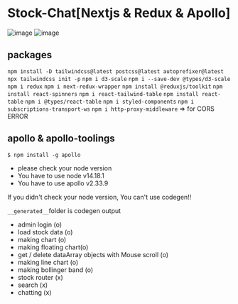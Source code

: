 # Stock-Chat[Nextjs & Redux & Apollo]

![image](https://blog.kakaocdn.net/dn/otK0R/btrnTDWrS9J/cKEjSLrbqDeJ1rvz9nokdK/img.gif)
![image](https://blog.kakaocdn.net/dn/OTC8x/btrnrjJMRoV/NKVdn5fJA3jMil5upegoJk/img.gif)

## packages

`npm install -D tailwindcss@latest postcss@latest autoprefixer@latest`
`npx tailwindcss init -p`
`npm i d3-scale`
`npm i --save-dev @types/d3-scale`
`npm i redux`
`npm i next-redux-wrapper`
`npm install @reduxjs/toolkit`
`npm install react-spinners`
`npm i react-tailwind-table`
`npm install react-table`
`npm i @types/react-table`
`npm i styled-components`
`npm i subscriptions-transport-ws`
`npm i http-proxy-middleware` => for CORS ERROR

## apollo & apollo-toolings

`$ npm install -g apollo`

- please check your node version
- You have to use node v14.18.1
- You have to use apollo v2.33.9

If you didn't check your node version, You can't use codegen!!

`__generated__`folder is codegen output

- admin login (o)
- load stock data (o)
- making chart (o)
- making floating chart(o)
- get / delete dataArray objects with Mouse scroll (o)
- making line chart (o)
- making bollinger band (o)
- stock router (x)
- search (x)
- chatting (x)
